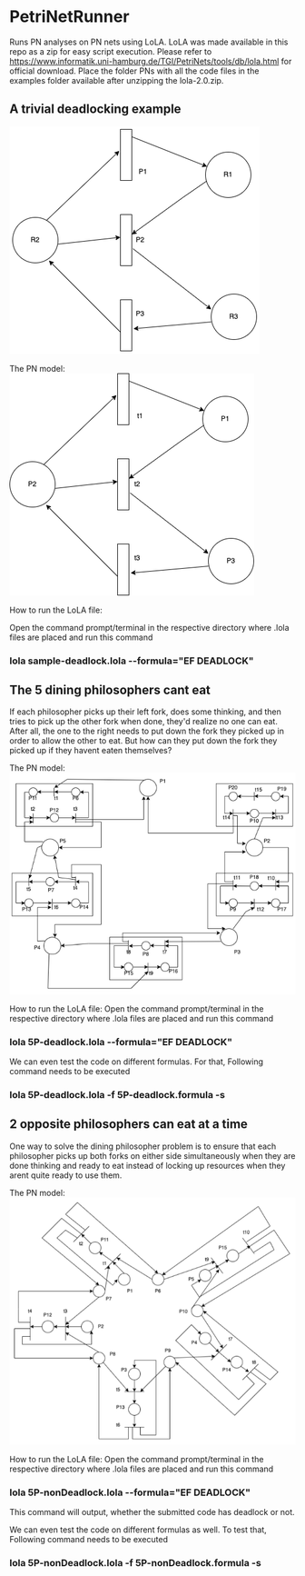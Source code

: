 # PetriNetRunner
Runs PN analyses on PN nets using LoLA. LoLA was made available in this repo as a zip for easy script execution. Please refer to https://www.informatik.uni-hamburg.de/TGI/PetriNets/tools/db/lola.html for official download. 
Place the folder PNs with all the code files in the examples folder available after unzipping the lola-2.0.zip. 

## A trivial deadlocking example
![Resource Allocation Graph](Diagrams/simple-RAG.png)

The PN model:<br>
![Resource Allocation Graph](Diagrams/deadlock-basic-PN.png)

How to run the LoLA file: 
<p>Open the command prompt/terminal in the respective directory where .lola files are placed and run this command </p>

### lola sample-deadlock.lola --formula="EF DEADLOCK" 


## The 5 dining philosophers cant eat

If each philosopher picks up their left fork, does some thinking, and then tries to pick up the other fork when done, they'd realize no one can eat. After all, the one to the right needs to put down the fork they picked up in order to allow the other to eat. But how can they put down the fork they picked up if they havent eaten themselves? 

The PN model: <br>
![Deadlocked-5P-PN](Diagrams/deadlocked-5P-PN.png)

How to run the LoLA file: 
Open the command prompt/terminal in the respective directory where .lola files are placed and run this command 
### lola 5P-deadlock.lola --formula="EF DEADLOCK" 
<p>We can even test the code on different formulas. For that, Following command needs to be executed</p>

### lola 5P-deadlock.lola -f 5P-deadlock.formula -s

## 2 opposite philosophers can eat at a time

One way to solve the dining philosopher problem is to ensure that each philosopher picks up both forks on either side simultaneously when they are done thinking and ready to eat instead of locking up resources when they arent quite ready to use them. 

The PN model: <br>
![Deadlocked-5P-PN](Diagrams/5P-PN.png)

How to run the LoLA file: 
Open the command prompt/terminal in the respective directory where .lola files are placed and run this command 

### lola 5P-nonDeadlock.lola --formula="EF DEADLOCK"
This command will output, whether the submitted code has deadlock or not. 
<p>We can even test the code on different formulas as well. To test that, Following command needs to be executed</p>

### lola 5P-nonDeadlock.lola -f 5P-nonDeadlock.formula -s


